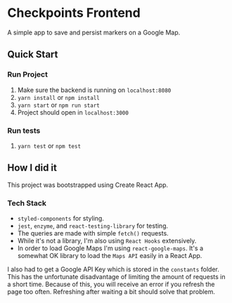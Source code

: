 # Checkpoints Frontend

A simple app to save and persist markers on a Google Map.

## Quick Start

### Run Project
1. Make sure the backend is running on `localhost:8080`
2. `yarn install` or `npm install`
3. `yarn start` or `npm run start`
4. Project should open in `localhost:3000`

### Run tests
1. `yarn test` or `npm test`

## How I did it

This project was bootstrapped using Create React App.

### Tech Stack
- `styled-components` for styling.
- `jest`, `enzyme`, and `react-testing-library` for testing.
- The queries are made with simple `fetch()` requests.
- While it's not a library, I'm also using `React Hooks` extensively.
- In order to load Google Maps I'm using `react-google-maps`. It's a somewhat OK library to load the `Maps API` easily in a React App.

I also had to get a Google API Key which is stored in the `constants` folder. This has the unfortunate disadvantage of limiting the amount of requests in a short time. Because of this, you will receive an error if you refresh the page too often. Refreshing after waiting a bit should solve that problem.